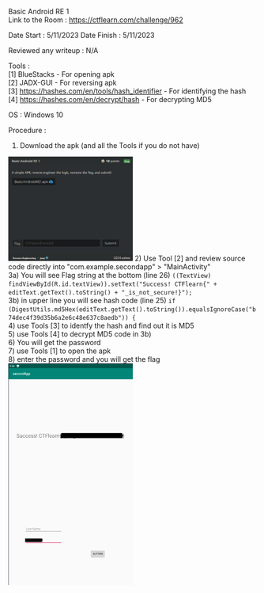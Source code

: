 Basic Android RE 1 
<br>
Link to the Room : https://ctflearn.com/challenge/962

Date Start : 5/11/2023
Date Finish : 5/11/2023

Reviewed any writeup : N/A

Tools : <br>
[1] BlueStacks - For opening apk <br>
[2] JADX-GUI - For reversing apk <br>
[3] https://hashes.com/en/tools/hash_identifier - For identifying the hash <br>
[4] https://hashes.com/en/decrypt/hash - For decrypting MD5

OS : Windows 10 

Procedure :<br>
1) Download the apk (and all the Tools if you do not have)<br>
<img src="https://raw.githubusercontent.com/RemusDBD/remusctf-writeup/main/2023-ctf/ctflearn/Reverse%20Engineering/Room%201%20-%20Basic%20Android%20RE%201/roomlayout.png" width="50%" height="50%">
2) Use Tool [2] and review source code directly into "com.example.secondapp" > "MainActivity"<br>
3a) You will see Flag string at the bottom  (line 26) <code>((TextView) findViewById(R.id.textView)).setText("Success! CTFlearn{" + editText.getText().toString() + "_is_not_secure!}");</code><br>
3b) in upper line you will see hash code (line 25) <code>if (DigestUtils.md5Hex(editText.getText().toString()).equalsIgnoreCase("b74dec4f39d35b6a2e6c48e637c8aedb")) {</code><br>
4) use Tools [3] to identfy the hash and find out it is MD5<br>
5) use Tools [4] to decrypt MD5 code in 3b)<br>
6) You will get the password<br>
7) use Tools [1] to open the apk<br>
8) enter the password and you will get the flag<br>

<img src="https://raw.githubusercontent.com/RemusDBD/remusctf-writeup/main/2023-ctf/ctflearn/Reverse%20Engineering/Room%201%20-%20Basic%20Android%20RE%201/flag.png" width="50%" height="50%">
